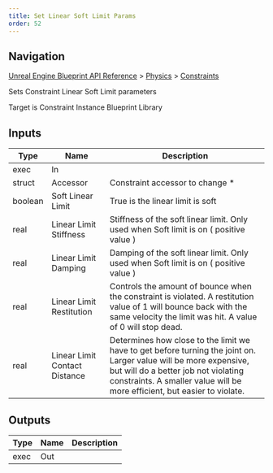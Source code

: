 ```yaml
---
title: Set Linear Soft Limit Params
order: 52
---
```

## Navigation

[Unreal Engine Blueprint API Reference](https://dev.epicgames.com/documentation/en-us/unreal-engine/BlueprintAPI) > [Physics](https://dev.epicgames.com/documentation/en-us/unreal-engine/BlueprintAPI/Physics) > [Constraints](https://dev.epicgames.com/documentation/en-us/unreal-engine/BlueprintAPI/Physics/Constraints)

Sets Constraint Linear Soft Limit parameters

Target is Constraint Instance Blueprint Library

## Inputs

| Type | Name | Description |
| --- | --- | --- |
| exec | In |  |
| struct | Accessor | Constraint accessor to change * |
| boolean | Soft Linear Limit | True is the linear limit is soft |
| real | Linear Limit Stiffness | Stiffness of the soft linear limit. Only used when Soft limit is on ( positive value ) |
| real | Linear Limit Damping | Damping of the soft linear limit. Only used when Soft limit is on ( positive value ) |
| real | Linear Limit Restitution | Controls the amount of bounce when the constraint is violated. A restitution value of 1 will bounce back with the same velocity the limit was hit. A value of 0 will stop dead. |
| real | Linear Limit Contact Distance | Determines how close to the limit we have to get before turning the joint on. Larger value will be more expensive, but will do a better job not violating constraints. A smaller value will be more efficient, but easier to violate. |

## Outputs

| Type | Name | Description |
| --- | --- | --- |
| exec | Out |  |
